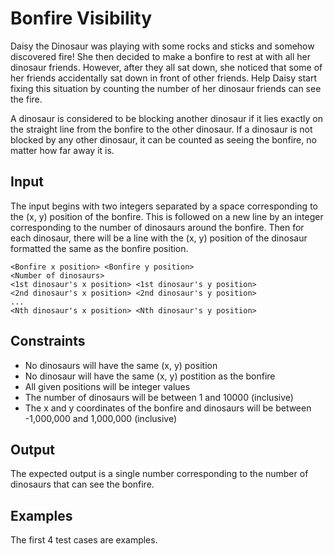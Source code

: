 # Bonfire Visibility

Daisy the Dinosaur was playing with some rocks and sticks and somehow discovered fire! She then decided to make a bonfire to rest at with all her dinosaur friends. However, after they all sat down, she noticed that some of her friends accidentally sat down in front of other friends. Help Daisy start fixing this situation by counting the number of her dinosaur friends can see the fire.

A dinosaur is considered to be blocking another dinosaur if it lies exactly on the straight line from the bonfire to the other dinosaur. If a dinosaur is not blocked by any other dinosaur, it can be counted as seeing the bonfire, no matter how far away it is.

## Input

The input begins with two integers separated by a space corresponding to the (x, y) position of the bonfire. This is followed on a new line by an integer corresponding to the number of dinosaurs around the bonfire. Then for each dinosaur, there will be a line with the (x, y) position of the dinosaur formatted the same as the bonfire position.

```
<Bonfire x position> <Bonfire y position>
<Number of dinosaurs>
<1st dinosaur's x position> <1st dinosaur's y position>
<2nd dinosaur's x position> <2nd dinosaur's y position>
...
<Nth dinosaur's x position> <Nth dinosaur's y position>
```

## Constraints
* No dinosaurs will have the same (x, y) position
* No dinosaur will have the same (x, y) postition as the bonfire
* All given positions will be integer values
* The number of dinosaurs will be between 1 and 10000 (inclusive)
* The x and y coordinates of the bonfire and dinosaurs will be between -1,000,000 and 1,000,000 (inclusive)

## Output

The expected output is a single number corresponding to the number of dinosaurs that can see the bonfire.

## Examples

The first 4 test cases are examples.